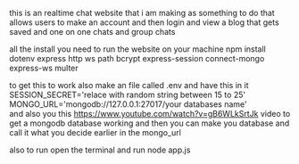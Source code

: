 this is an realtime chat website that i am making as something to do that allows users to make an account and then login and view a blog that gets saved and one on one chats and group chats

all the install you need to run the website on your machine
npm install dotenv express http ws path bcrypt express-session connect-mongo express-ws multer

to get this to work also make an file called .env and have this in it SESSION_SECRET='relace with random string between 15 to 25'<br>
MONGO_URL='mongodb://127.0.0.1:27017/your databases name'<br>
and also you this https://www.youtube.com/watch?v=gB6WLkSrtJk video to get a mongodb database working and then you can make you database and call it what you decide earlier in the mongo_url

also to run open the terminal and run node app.js
